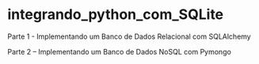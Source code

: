 # integrando_python_com_SQLite
Parte 1 - Implementando um Banco de Dados Relacional com SQLAlchemy

Parte 2 – Implementando um Banco de Dados NoSQL com Pymongo
